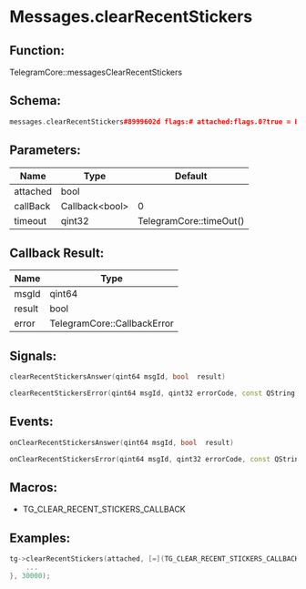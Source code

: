 # Messages.clearRecentStickers

## Function:

TelegramCore::messagesClearRecentStickers

## Schema:

```c++
messages.clearRecentStickers#8999602d flags:# attached:flags.0?true = Bool;
```
## Parameters:

|Name|Type|Default|
|----|----|-------|
|attached|bool||
|callBack|Callback&lt;bool&gt;|0|
|timeout|qint32|TelegramCore::timeOut()|

## Callback Result:

|Name|Type|
|----|----|
|msgId|qint64|
|result|bool|
|error|TelegramCore::CallbackError|

## Signals:

```c++
clearRecentStickersAnswer(qint64 msgId, bool  result)
```
```c++
clearRecentStickersError(qint64 msgId, qint32 errorCode, const QString &errorText)
```

## Events:

```c++
onClearRecentStickersAnswer(qint64 msgId, bool  result)
```
```c++
onClearRecentStickersError(qint64 msgId, qint32 errorCode, const QString &errorText)
```

## Macros:

* TG_CLEAR_RECENT_STICKERS_CALLBACK

## Examples:

```c++
tg->clearRecentStickers(attached, [=](TG_CLEAR_RECENT_STICKERS_CALLBACK){
    ...
}, 30000);
```
